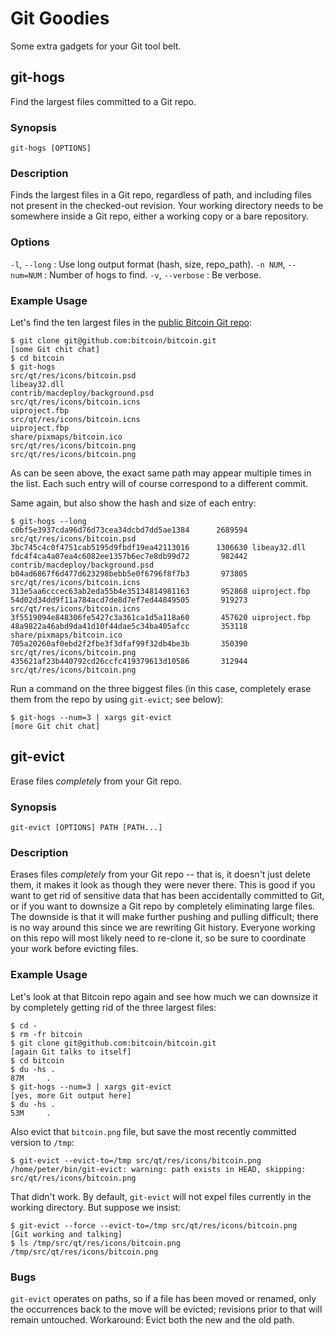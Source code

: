 # Git Goodies

Some extra gadgets for your Git tool belt.


## git-hogs

Find the largest files committed to a Git repo.


### Synopsis

```
git-hogs [OPTIONS]
```


### Description

Finds the largest files in a Git repo, regardless of path, and including files not present in the checked-out revision. Your working directory needs to be somewhere inside a Git repo, either a working copy or a bare repository.


### Options

`-l`, `--long`
:   Use long output format (hash, size, repo_path).
`-n NUM`, `--num=NUM`
:   Number of hogs to find.
`-v`, `--verbose`
:   Be verbose.


### Example Usage

Let's find the ten largest files in the [public Bitcoin Git repo](https://github.com/bitcoin/bitcoin):

```
$ git clone git@github.com:bitcoin/bitcoin.git
[some Git chit chat]
$ cd bitcoin
$ git-hogs
src/qt/res/icons/bitcoin.psd
libeay32.dll
contrib/macdeploy/background.psd
src/qt/res/icons/bitcoin.icns
uiproject.fbp
src/qt/res/icons/bitcoin.icns
uiproject.fbp
share/pixmaps/bitcoin.ico
src/qt/res/icons/bitcoin.png
src/qt/res/icons/bitcoin.png
```

As can be seen above, the exact same path may appear multiple times in the list. Each such entry will of course correspond to a different commit.

Same again, but also show the hash and size of each entry:

```
$ git-hogs --long
c0bf5e3937cda96d76d73cea34dcbd7dd5ae1384      2689594 src/qt/res/icons/bitcoin.psd
3bc745c4c0f4751cab5195d9fbdf19ea42113016      1306630 libeay32.dll
fdc4f4ca4a07ea4c6082ee1357b6ec7e8db99d72       982442 contrib/macdeploy/background.psd
b04ad6867f6d477d623298bebb5e0f6796f8f7b3       973805 src/qt/res/icons/bitcoin.icns
313e5aa6cccec63ab2eda55b4e35134814981163       952868 uiproject.fbp
54d02d34dd9f11a784acd7de8d7ef7ed44849505       919273 src/qt/res/icons/bitcoin.icns
3f5519094e848306fe5427c3a361ca1d5a118a60       457620 uiproject.fbp
48a9822a46abd9da41d10f44dae5c34ba405afcc       353118 share/pixmaps/bitcoin.ico
705a20260af0ebd2f2fbe3f3dfaf99f32db4be3b       350390 src/qt/res/icons/bitcoin.png
435621af23b440792cd26ccfc419379613d10586       312944 src/qt/res/icons/bitcoin.png
```

Run a command on the three biggest files (in this case, completely erase them from the repo by using `git-evict`; see below):

```
$ git-hogs --num=3 | xargs git-evict
[more Git chit chat]
```


## git-evict

Erase files *completely* from your Git repo.


### Synopsis

```
git-evict [OPTIONS] PATH [PATH...]
```


### Description

Erases files *completely* from your Git repo -- that is, it doesn't just delete them, it makes it look as though they were never there. This is good if you want to get rid of sensitive data that has been accidentally committed to Git, or if you want to downsize a Git repo by completely eliminating large files. The downside is that it will make further pushing and pulling difficult; there is no way around this since we are rewriting Git history. Everyone working on this repo will most likely need to re-clone it, so be sure to coordinate your work before evicting files.


### Example Usage

Let's look at that Bitcoin repo again and see how much we can downsize it by completely getting rid of the three largest files:

```
$ cd -
$ rm -fr bitcoin
$ git clone git@github.com:bitcoin/bitcoin.git
[again Git talks to itself]
$ cd bitcoin
$ du -hs .
87M     .
$ git-hogs --num=3 | xargs git-evict
[yes, more Git output here]
$ du -hs .
53M     .
```

Also evict that `bitcoin.png` file, but save the most recently committed version to `/tmp`:

```
$ git-evict --evict-to=/tmp src/qt/res/icons/bitcoin.png
/home/peter/bin/git-evict: warning: path exists in HEAD, skipping: src/qt/res/icons/bitcoin.png
```

That didn't work. By default, `git-evict` will not expel files currently in the working directory. But suppose we insist:

```
$ git-evict --force --evict-to=/tmp src/qt/res/icons/bitcoin.png
[Git working and talking]
$ ls /tmp/src/qt/res/icons/bitcoin.png
/tmp/src/qt/res/icons/bitcoin.png
```


### Bugs

`git-evict` operates on paths, so if a file has been moved or renamed, only the occurrences back to the move will be evicted; revisions prior to that will remain untouched. Workaround: Evict both the new and the old path.
